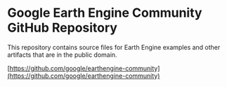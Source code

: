 # Google Earth Engine Community GitHub Repository

This repository contains source files for Earth Engine
examples and other artifacts that are in the public
domain.

[https://github.com/google/earthengine-community](https://github.com/google/earthengine-community)
